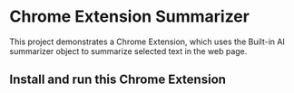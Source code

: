 # Chrome Extension Summarizer

This project demonstrates a Chrome Extension, which uses the Built-in AI summarizer object to summarize selected text in the web page.

## Install and run this Chrome Extension

